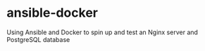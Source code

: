 # ansible-docker
Using Ansible and Docker to spin up and test an Nginx server and PostgreSQL database
